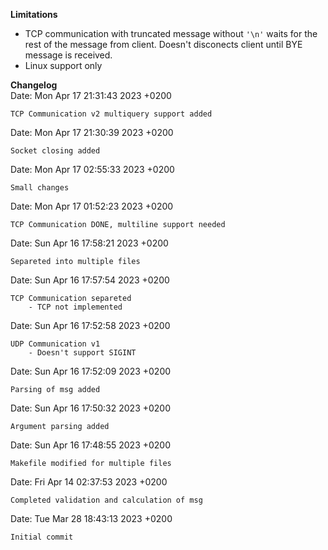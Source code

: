 __Limitations__
- TCP communication with truncated message without `'\n'` waits for the rest of the message from client. Doesn't disconects client until BYE message is received.
- Linux support only


__Changelog__\
Date:   Mon Apr 17 21:31:43 2023 +0200

    TCP Communication v2 multiquery support added

Date:   Mon Apr 17 21:30:39 2023 +0200

    Socket closing added

Date:   Mon Apr 17 02:55:33 2023 +0200

    Small changes

Date:   Mon Apr 17 01:52:23 2023 +0200

    TCP Communication DONE, multiline support needed

Date:   Sun Apr 16 17:58:21 2023 +0200

    Separeted into multiple files

Date:   Sun Apr 16 17:57:54 2023 +0200

    TCP Communication separeted
        - TCP not implemented

Date:   Sun Apr 16 17:52:58 2023 +0200

    UDP Communication v1
        - Doesn't support SIGINT

Date:   Sun Apr 16 17:52:09 2023 +0200

    Parsing of msg added

Date:   Sun Apr 16 17:50:32 2023 +0200

    Argument parsing added

Date:   Sun Apr 16 17:48:55 2023 +0200

    Makefile modified for multiple files

Date:   Fri Apr 14 02:37:53 2023 +0200

    Completed validation and calculation of msg

Date:   Tue Mar 28 18:43:13 2023 +0200

    Initial commit

